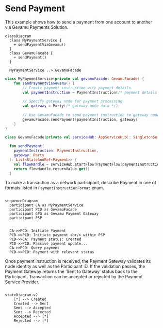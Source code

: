 # Send Payment

This example shows how to send a payment from one account to another via Gevamu Payments Solution.

```mermaid
classDiagram
  class MyPaymentService {
    + sendPaymentViaGevamu()
  }
  class GevamuFacade {
    + sendPayment()
  }

  MyPaymentService ..> GevamuFacade
```

```kotlin
class MyPaymentService(private val gevamuFacade: GevamuFacade) {
    fun sendPaymentViaGevamu() {
        // Create payment instruction with payment details
        val paymentInstruction = PaymentInstruction(/* payment details */)
        
        // Specify gateway node for payment processing
        val gateway = Party(/* gateway node data */)
        
        // Use GevamuFacade to send payment instruction to gateway node
        gevamuFacade.sendPayment(paymentInstruction, gateway)
    }
}

class GevamuFacade(private val serviceHub: AppServiceHub): SingletonSerializeAsToken() {

  fun sendPayment(
    paymentInstruction: PaymentInstruction,
    gateway: Party
  ): List<StateAndRef<Payment>> {
    val flowHandle = serviceHub.startFlow(PaymentFlow(paymentInstruction, gateway, UUID.randomUUID()))
    return flowHandle.returnValue.get()
  }

```

To make a transaction as a network participant, describe Payment in one of formats listed in `PaymentInstructionFormat` enum. 



```mermaid

sequenceDiagram
  participant CA as MyPaymentService
  participant PCD as GevamuFacade
  participant GPG as Gevamu Payment Gateway
  participant PSP


  CA->>PCD: Initiate Payment
  PCD->>PCD: Initiate payment <br/> within PSP
  PCD->>CA: Payment status: Created
  PCD->>PCD: Passive payment update...
  CA->>PCD: Query payment
  PCD->>PCD: Payment with relevant status

```

Once payment instruction is received, the Payment Gateway validates its node identity as well as the Participant ID.
If the validation passes, the Payment Gateway returns the ‘Sent to Gateway’ status back to the Participant.
Transaction can be accepted or rejected by the Payment Service Provider.

```mermaid

stateDiagram-v2
    [*] --> Created
    Created --> Sent
    Sent --> Accepted
    Sent --> Rejected
    Accepted --> [*]
    Rejected --> [*]

```